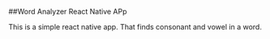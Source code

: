##Word Analyzer React Native APp

This is a simple react native app. That finds consonant and vowel in a word.